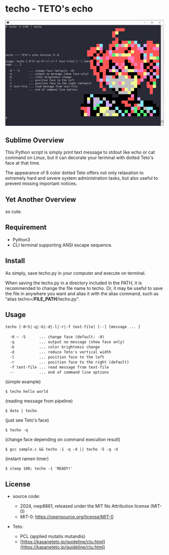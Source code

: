 # techo - TETO's echo

![help screen](https://github.com/nwp8861/techo/blob/main/techo-help.png)

## Sublime Overview

This Python script is simply print text message to stdout like echo or cat command on Linux, but it can decorate your terminal with dotted Teto's face at that time. 

The appearance of 8 color dotted Teto offers not only relaxation to extremely hard and severe system administration tasks, but also useful to prevent missing important notices. 

## Yet Another Overview

so cute. 

## Requirement

- Python3
- CLI terminal supporting ANSI escape sequence. 

## Install

As simply, save techo.py in your computer and execute on terminal. 

When saving the techo.py in a directory included in the PATH, it is recommended to change the file name to techo. Or, it may be useful to save the file in anywhere you want and alias it with the alias command, such as “alias techo=/__FILE_PATH__/techo.py”.

## Usage
```
techo [-0~5|-q|-b|-d|-l|-r|-f text-file] [--] [message ... ]

  -0 ~ -5      ... change face (default: -0)
  -q           ... output no message (show face only)
  -b           ... color brightness change
  -d           ... reduce Teto's vertical width
  -l           ... position face to the left
  -r           ... position face to the right (default)
  -f text-file ... read message from text-file
  --           ... end of command line options
```

(simple example)
```
$ techo hello world
```

(reading message from pipeline)
```
$ date | techo
```

(just see Teto's face)
```
$ techo -q
```

(change face depending on command execution result)
```
$ gcc sample.c && techo -1 -q -d || techo -5 -q -d
```

(instant ramen timer)
```
$ sleep 180; techo -1 'READY!'
```

## License

- source code:
  - 2024, nwp8861, released under the MIT No Attribution license (MIT-0)
  - MIT-0: https://opensource.org/license/MIT-0

- Teto:
  - PCL (applied mutatis mutandis)
  - [https://kasaneteto.jp/guideline/ctu.html](https://kasaneteto.jp/guideline/ctu.html)
